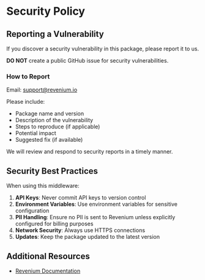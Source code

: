 # Security Policy

## Reporting a Vulnerability

If you discover a security vulnerability in this package, please report it to us.

**DO NOT** create a public GitHub issue for security vulnerabilities.

### How to Report

Email: support@revenium.io

Please include:
- Package name and version
- Description of the vulnerability
- Steps to reproduce (if applicable)
- Potential impact
- Suggested fix (if available)

We will review and respond to security reports in a timely manner.

## Security Best Practices

When using this middleware:

1. **API Keys**: Never commit API keys to version control
2. **Environment Variables**: Use environment variables for sensitive configuration
3. **PII Handling**: Ensure no PII is sent to Revenium unless explicitly configured for billing purposes
4. **Network Security**: Always use HTTPS connections
5. **Updates**: Keep the package updated to the latest version

## Additional Resources

- [Revenium Documentation](https://docs.revenium.io)